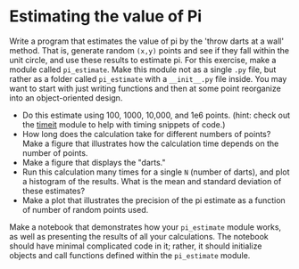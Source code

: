 # Estimating the value of Pi

Write a program that estimates the value of pi by the 'throw darts at a wall' method.  That is, generate random `(x,y)` points and see if they fall within the unit circle, and use these results to estimate pi.  For this exercise, make a module called `pi_estimate`.  Make this module not as a single `.py` file, but rather as a folder called `pi_estimate` with a `__init__.py` file inside.  You may want to start with just writing functions and then at some point reorganize into an object-oriented design.

* Do this estimate using 100, 1000, 10,000, and 1e6 points.  (hint: check out the [timeit](https://docs.python.org/2/library/timeit.html) module to help with timing snippets of code.)
* How long does the calculation take for different numbers of points?  Make a figure that illustrates how the calculation time depends on the number of points.
* Make a figure that displays the "darts."
* Run this calculation many times for a single `N` (number of darts), and plot a histogram of the results.  What is the mean and standard deviation of these estimates?
* Make a plot that illustrates the precision of the pi estimate as a function of number of random points used.

Make a notebook that demonstrates how your `pi_estimate` module works, as well as presenting the results of all your calculations.  The notebook should have minimal complicated code in it; rather, it should initialize objects and call functions defined within the `pi_estimate` module.
